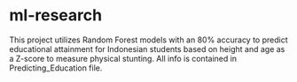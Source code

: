 # ml-research
This project utilizes Random Forest models with an 80% accuracy to predict educational attainment for Indonesian students based on height and age as a Z-score to measure physical stunting. All info is contained in Predicting_Education file.
